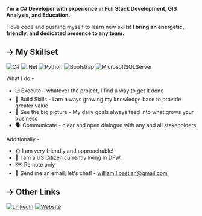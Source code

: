 <b>I'm a C# Developer with experience in Full Stack Development, GIS Analysis, and Education.</b> 

I love code and pushing myself to learn new skills! <b> I bring an energetic, friendly, and dedicated presence to any team. </b>

## → My Skillset
![C#](https://img.shields.io/badge/c%23-%23239120.svg?style=for-the-badge&logo=c-sharp&logoColor=white)
![.Net](https://img.shields.io/badge/.NET-5C2D91?style=for-the-badge&logo=.net&logoColor=white)
![Python](https://img.shields.io/badge/python-3670A0?style=for-the-badge&logo=python&logoColor=ffdd54)
![Bootstrap](https://img.shields.io/badge/bootstrap-%23563D7C.svg?style=for-the-badge&logo=bootstrap&logoColor=white)
![MicrosoftSQLServer](https://img.shields.io/badge/Microsoft%20SQL%20Server-CC2927?style=for-the-badge&logo=microsoft%20sql%20server&logoColor=white)

What I do -

* ☑️ Execute - whatever the project, I find a way to get it done
* 🔧 Build Skills - I am always growing my knowledge base to provide greater value
* 👔 See the big picture - My daily goals always feed into what grows your business 
* 🗣️ Communicate - clear and open dialogue with any and all stakeholders
 
Additionally -

* 🌞 I am very friendly and approachable! 
* 🤠 I am a US Citizen currently living in DFW.
* 🗺️ Remote only
* 🤗 Send me an email; let's chat! - william.l.bastian@gmail.com

## → Other Links
[![LinkedIn](https://img.shields.io/badge/%F0%9F%94%97-LinkedIn-blue)](https://www.linkedin.com/in/william-bastian-technology/)
[![Website](https://img.shields.io/badge/%F0%9F%91%94-Personal%20Website-blue)](https://wbastian.com)



